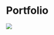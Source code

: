 # Portfolio
<a href="https://hariomingle.000webhostapp.com/"><img src="Portfolio-main/portfolio/Assets/image"></a>
